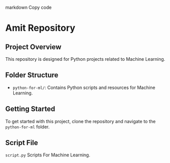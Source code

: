 markdown
Copy code
# Amit Repository
## Project Overview
This repository is designed for Python projects related to 
Machine Learning.
## Folder Structure
- `python-for-ml/`: Contains Python scripts and resources for 
Machine Learning.
## Getting Started
To get started with this project, clone the repository and 
navigate to the `python-for-ml` folder.
## Script File
`script.py` Scripts For Machine Learning. 